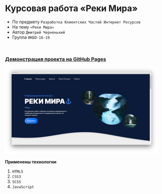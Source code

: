# Курсовая работа «Реки Мира»
- По предмету `Разработка Клиентских Частей Интернет Ресурсов`
- На тему `«Реки Мира»`
- Автор `Дмитрий Черненький`
- Группа `ИКБО-16-19`
<br>

### [Демонстрация проекта на GitHub Pages](https://dmitriy886.github.io/world-rivers-coursework/)

![](./screenshot.png)

**Применены технологии**
<br>
1. `HTML5`
2. `CSS3`
3. `SCSS`
4. `JavaScript`